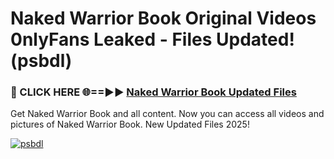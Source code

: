 # Naked Warrior Book Original Videos 0nlyFans Leaked - Files Updated! (psbdl)

<h3>🔴 CLICK HERE 🌐==►► <a href="https://tinyurl.com/yckcrads" rel="nofollow">Naked Warrior Book Updated Files</a></h3>

Get Naked Warrior Book and all content. Now you can access all videos and pictures of Naked Warrior Book. New Updated Files 2025!

[![psbdl](https://i.imgur.com/hpKpOFt.gif)](https://tinyurl.com/yckcrads)
